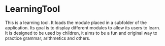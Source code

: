 # LearningTool
This is a learning tool. It loads the module placed in a subfolder of the application. Its goal is to display different modules to allow its users to learn. It is designed to be used by children, it aims to be a fun and original way to practice grammar, arithmetics and others.
